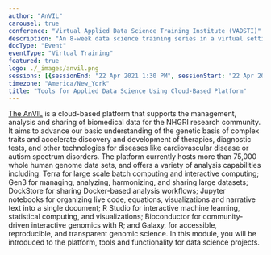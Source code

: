 ```yaml
---
author: "AnVIL"
carousel: true
conference: "Virtual Applied Data Science Training Institute (VADSTI)"
description: "An 8-week data science training series in a virtual setting."
docType: "Event"
eventType: "Virtual Training"
featured: true
logo: ./_images/anvil.png
sessions: [{sessionEnd: "22 Apr 2021 1:30 PM", sessionStart: "22 Apr 2021 11:00 AM"},{sessionEnd: "23 Apr 2021 1:30 PM", sessionStart: "23 Apr 2021 11:00 AM"}]
timezone: "America/New_York"
title: "Tools for Applied Data Science Using Cloud-Based Platform"
---
```


<event-hero></event-hero>

[The AnVIL](/) is a cloud-based platform that supports the management, analysis and sharing of biomedical data for the NHGRI research community. It aims to advance our basic understanding of the genetic basis of complex traits and accelerate discovery and development of therapies, diagnostic tests, and other technologies for diseases like cardiovascular disease or autism spectrum disorders. The platform currently hosts more than 75,000 whole human genome data sets, and offers a variety of analysis capabilities including: Terra for large scale batch computing and interactive computing; Gen3 for managing, analyzing, harmonizing, and sharing large datasets; DockStore for sharing Docker-based analysis workflows; Jupyter notebooks for organizing live code, equations, visualizations and narrative text into a single document; R Studio for interactive machine learning, statistical computing, and visualizations; Bioconductor for community-driven interactive genomics with R; and Galaxy, for accessible, reproducible, and transparent genomic science. In this module, you will be introduced to the platform, tools and functionality for data science projects.

